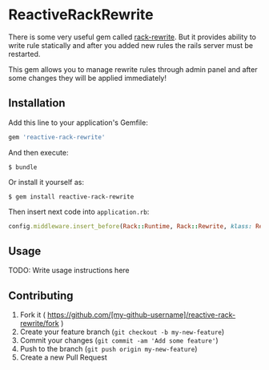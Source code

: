# ReactiveRackRewrite

There is some very useful gem called [rack-rewrite](https://github.com/jtrupiano/rack-rewrite).
But it provides ability to write rule statically and after you added new rules the rails server must be restarted.

This gem allows you to manage rewrite rules through admin panel and
after some changes they will be applied immediately!

## Installation

Add this line to your application's Gemfile:

```ruby
gem 'reactive-rack-rewrite'
```

And then execute:

    $ bundle

Or install it yourself as:

    $ gem install reactive-rack-rewrite

Then insert next code into `application.rb`:

```ruby
config.middleware.insert_before(Rack::Runtime, Rack::Rewrite, klass: ReactiveRackRewrite::RuleSet)
```

## Usage

TODO: Write usage instructions here

## Contributing

1. Fork it ( https://github.com/[my-github-username]/reactive-rack-rewrite/fork )
2. Create your feature branch (`git checkout -b my-new-feature`)
3. Commit your changes (`git commit -am 'Add some feature'`)
4. Push to the branch (`git push origin my-new-feature`)
5. Create a new Pull Request
